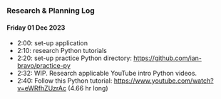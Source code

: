 ### Research & Planning Log
#### Friday 01 Dec 2023
* 2:00: set-up application
* 2:10: research Python tutorials
* 2:20: set-up practice Python directory: https://github.com/ian-bravo/practice-py
* 2:32: WIP. Research applicable YouTube intro Python videos.
* 2:40: Follow this Python tutorial: https://www.youtube.com/watch?v=eWRfhZUzrAc (4.66 hr long)